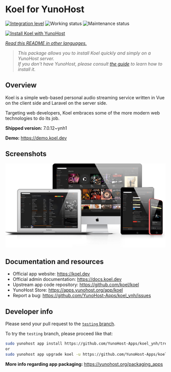 <!--
N.B.: This README was automatically generated by <https://github.com/YunoHost/apps/tree/master/tools/readme_generator>
It shall NOT be edited by hand.
-->

# Koel for YunoHost

[![Integration level](https://dash.yunohost.org/integration/koel.svg)](https://ci-apps.yunohost.org/ci/apps/koel/) ![Working status](https://ci-apps.yunohost.org/ci/badges/koel.status.svg) ![Maintenance status](https://ci-apps.yunohost.org/ci/badges/koel.maintain.svg)

[![Install Koel with YunoHost](https://install-app.yunohost.org/install-with-yunohost.svg)](https://install-app.yunohost.org/?app=koel)

*[Read this README in other languages.](./ALL_README.md)*

> *This package allows you to install Koel quickly and simply on a YunoHost server.*  
> *If you don't have YunoHost, please consult [the guide](https://yunohost.org/install) to learn how to install it.*

## Overview

Koel is a simple web-based personal audio streaming service written in Vue on the client side and Laravel on the server side.

Targeting web developers, Koel embraces some of the more modern web technologies to do its job.


**Shipped version:** 7.0.12~ynh1

**Demo:** <https://demo.koel.dev>

## Screenshots

![Screenshot of Koel](./doc/screenshots/showcase.png)

## Documentation and resources

- Official app website: <https://koel.dev>
- Official admin documentation: <https://docs.koel.dev>
- Upstream app code repository: <https://github.com/koel/koel>
- YunoHost Store: <https://apps.yunohost.org/app/koel>
- Report a bug: <https://github.com/YunoHost-Apps/koel_ynh/issues>

## Developer info

Please send your pull request to the [`testing` branch](https://github.com/YunoHost-Apps/koel_ynh/tree/testing).

To try the `testing` branch, please proceed like that:

```bash
sudo yunohost app install https://github.com/YunoHost-Apps/koel_ynh/tree/testing --debug
or
sudo yunohost app upgrade koel -u https://github.com/YunoHost-Apps/koel_ynh/tree/testing --debug
```

**More info regarding app packaging:** <https://yunohost.org/packaging_apps>
